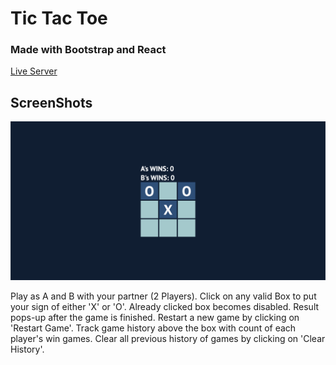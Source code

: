 # Tic Tac Toe

### Made with Bootstrap and React

[Live Server](https://tictactoe-pi-three.vercel.app/)

## ScreenShots

![TicTacToe Screenshot](public/images/tictactoe.png)

Play as A and B with your partner (2 Players).
Click on any valid Box to put your sign of either 'X' or 'O'.
Already clicked box becomes disabled.
Result pops-up after the game is finished.
Restart a new game by clicking on 'Restart Game'.
Track game history above the box with count of each player's win games.
Clear all previous history of games by clicking on 'Clear History'.
